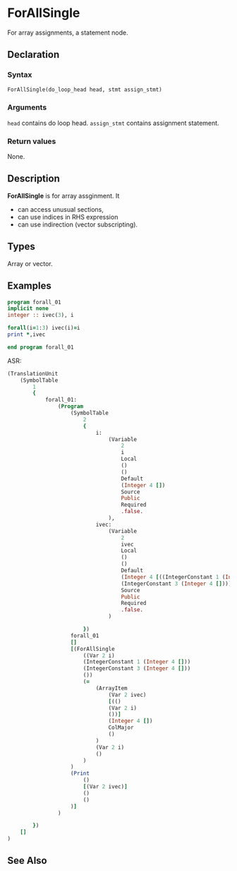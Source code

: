 # ForAllSingle

For array assignments, a statement node.

## Declaration

### Syntax

```fortran
ForAllSingle(do_loop_head head, stmt assign_stmt)
```

### Arguments

`head` contains do loop head.
`assign_stmt` contains assignment statement.

### Return values

None.

## Description

**ForAllSingle** is for array assginment. It
- can access unusual sections,
- can use indices in RHS expression
- can use indirection (vector subscripting).

## Types

Array or vector.

## Examples

```fortran
program forall_01
implicit none
integer :: ivec(3), i

forall(i=1:3) ivec(i)=i
print *,ivec

end program forall_01
```

ASR:

```fortran
(TranslationUnit
    (SymbolTable
        1
        {
            forall_01:
                (Program
                    (SymbolTable
                        2
                        {
                            i:
                                (Variable
                                    2
                                    i
                                    Local
                                    ()
                                    ()
                                    Default
                                    (Integer 4 [])
                                    Source
                                    Public
                                    Required
                                    .false.
                                ),
                            ivec:
                                (Variable
                                    2
                                    ivec
                                    Local
                                    ()
                                    ()
                                    Default
                                    (Integer 4 [((IntegerConstant 1 (Integer 4 []))
                                    (IntegerConstant 3 (Integer 4 [])))])
                                    Source
                                    Public
                                    Required
                                    .false.
                                )

                        })
                    forall_01
                    []
                    [(ForAllSingle
                        ((Var 2 i)
                        (IntegerConstant 1 (Integer 4 []))
                        (IntegerConstant 3 (Integer 4 []))
                        ())
                        (=
                            (ArrayItem
                                (Var 2 ivec)
                                [(()
                                (Var 2 i)
                                ())]
                                (Integer 4 [])
                                ColMajor
                                ()
                            )
                            (Var 2 i)
                            ()
                        )
                    )
                    (Print
                        ()
                        [(Var 2 ivec)]
                        ()
                        ()
                    )]
                )

        })
    []
)
```

## See Also

